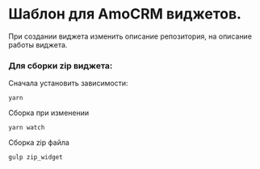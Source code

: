 # Шаблон для AmoCRM виджетов.

При создании виджета изменить описание репозитория, на описание работы виджета.

### Для сборки zip виджета:

Сначала установить зависимости:
```
yarn
```

Сборка при изменении
```
yarn watch
```

Сборка zip файла
```
gulp zip_widget
```
